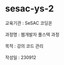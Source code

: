 # sesac-ys-2

교육기관 : SeSAC 코딩온<br><br>
과정명 : 웹개발자 풀스텍 과정<br><br>
목적 : 강의 코드 관리<br><br>
작성일 : 230912
